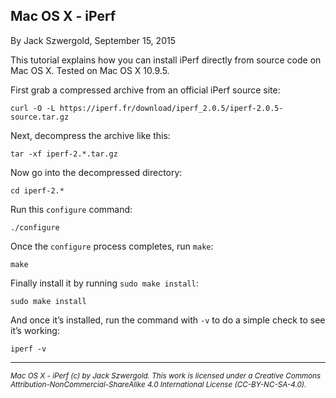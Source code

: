 ## Mac OS X - iPerf

By Jack Szwergold, September 15, 2015

This tutorial explains how you can install iPerf directly from source code on Mac OS X. Tested on Mac OS X 10.9.5.

First grab a compressed archive from an official iPerf source site:

	curl -O -L https://iperf.fr/download/iperf_2.0.5/iperf-2.0.5-source.tar.gz

Next, decompress the archive like this:

	tar -xf iperf-2.*.tar.gz

Now go into the decompressed directory:

	cd iperf-2.*
	
Run this `configure` command:

	./configure

Once the `configure` process completes, run `make`:

	make

Finally install it by running `sudo make install`:

	sudo make install

And once it’s installed, run the command with `-v` to do a simple check to see it’s working:

	iperf -v

***

<sup>*Mac OS X - iPerf (c) by Jack Szwergold. This work is licensed under a Creative Commons Attribution-NonCommercial-ShareAlike 4.0 International License (CC-BY-NC-SA-4.0).*</sup>